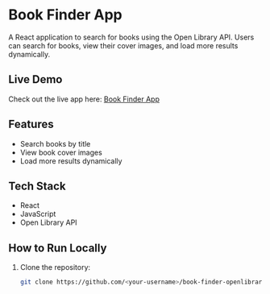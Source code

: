 # Book Finder App

A React application to search for books using the Open Library API. Users can search for books, view their cover images, and load more results dynamically.

## Live Demo

Check out the live app here: [Book Finder App](https://book-finder-openlibrary.vercel.app)

## Features

- Search books by title
- View book cover images
- Load more results dynamically

## Tech Stack

- React
- JavaScript
- Open Library API

## How to Run Locally

1. Clone the repository:
   ```bash
   git clone https://github.com/<your-username>/book-finder-openlibrary.git
